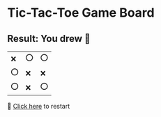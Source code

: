 # Tic-Tac-Toe Game Board
## Result: You drew 🤝
|   |   |   |
|---|---|---|
|❌ |⭕ |⭕ |
|⭕ |❌ |❌ |
|⭕ |❌ |⭕ |

🔄 [Click here](EEEEEEEEE.md) to restart